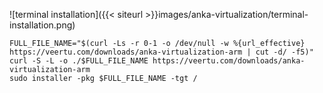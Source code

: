 ![terminal installation]({{< siteurl >}}images/anka-virtualization/terminal-installation.png)

```shell
FULL_FILE_NAME="$(curl -Ls -r 0-1 -o /dev/null -w %{url_effective} https://veertu.com/downloads/anka-virtualization-arm | cut -d/ -f5)"
curl -S -L -o ./$FULL_FILE_NAME https://veertu.com/downloads/anka-virtualization-arm
sudo installer -pkg $FULL_FILE_NAME -tgt /
``` 